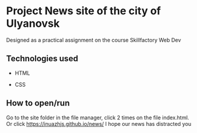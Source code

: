 # Project News site of the city of Ulyanovsk

Designed as a practical assignment on the course Skillfactory Web Dev

## Technologies used

* HTML

* CSS

## How to open/run

Go to the site folder in the file manager, click 2 times on the file index.html. Or click https://inuazhjs.github.io/news/ I hope our news has distracted you